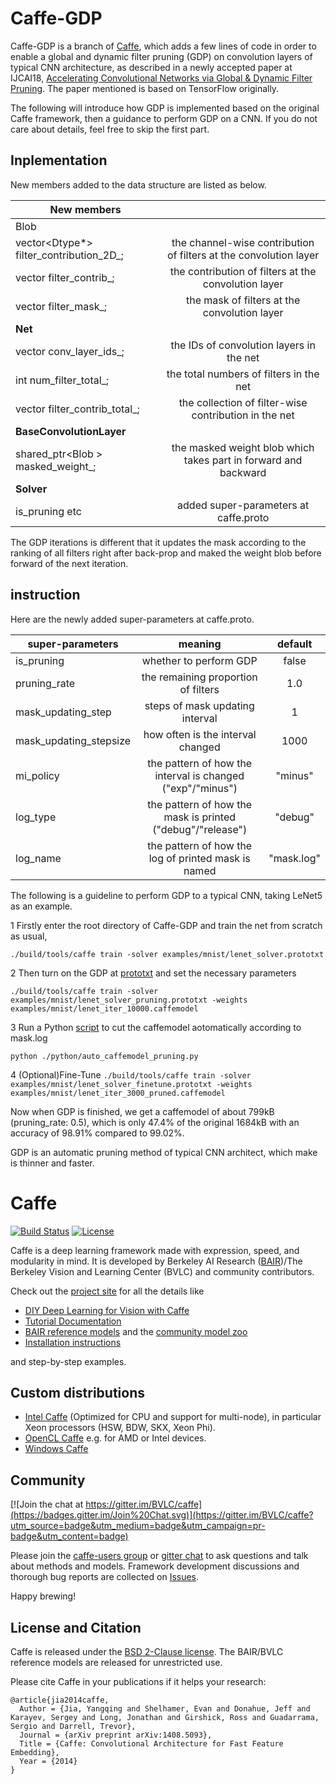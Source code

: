 # Caffe-GDP
Caffe-GDP is a branch of [Caffe](https://github.com/BVLC/caffe), which adds a few lines of code in order to enable a global and dynamic filter pruning (GDP) on convolution layers of typical CNN architecture, as described in a newly accepted paper at IJCAI18, [Accelerating Convolutional Networks via Global & Dynamic Filter Pruning](https://www.ijcai.org/proceedings/2018/0336.pdf). The paper mentioned is based on TensorFlow originally. 

The following will introduce how GDP is implemented based on the original Caffe framework, then a guidance to perform GDP on a CNN. If you do not care about details, feel free to skip the first part.

## Inplementation

New members added to the data structure are listed as below.

|**New members** | |
|---| :---: |
|Blob| |
|vector<Dtype*> filter_contribution_2D_; |the channel-wise contribution of filters at the convolution layer |
|vector<Dtype> filter_contrib_; |the contribution of filters at the convolution layer |
|vector<int> filter_mask_; |the mask of filters at the convolution layer |
|**Net** | |
|vector<int> conv_layer_ids_; |the IDs of convolution layers in the net |
|int num_filter_total_; | the total numbers of filters in the net |
|vector<Dtype> filter_contrib_total_; | the collection of filter-wise contribution in the net |
|**BaseConvolutionLayer** | |
|shared_ptr<Blob<Dtype> > masked_weight_; |the masked weight blob which takes part in forward and backward |
|**Solver** | |
|is_pruning etc| added super-parameters at caffe.proto|
 
The GDP iterations is different that it updates the mask according to the ranking of all filters right after back-prop and maked the weight blob before forward of the next iteration.

## instruction

Here are the newly added super-parameters at caffe.proto.

|**super-parameters** | meaning| default|
|---| :---: | :---: |
|is_pruning |whether to perform GDP |false |
|pruning_rate |the remaining proportion of filters |1.0 |
|mask_updating_step | steps of mask updating interval| 1|
|mask_updating_stepsize | how often is the interval changed| 1000|
|mi_policy | the pattern of how the interval is changed ("exp"/"minus") | "minus"|
|log_type | the pattern of how the mask is printed ("debug"/"release") | "debug"|
|log_name | the pattern of how the log of printed mask is named| "mask.log"|

The following is a guideline to perform GDP to a typical CNN, taking LeNet5 as an example.

1 Firstly enter the root directory of Caffe-GDP and train the net from scratch as usual, 

`./build/tools/caffe train -solver examples/mnist/lenet_solver.prototxt`

2 Then turn on the GDP at [prototxt](https://github.com/wozhouh/caffe-gdp/blob/master/examples/mnist/lenet_solver_pruning.prototxt) and set the necessary parameters

`./build/tools/caffe train -solver examples/mnist/lenet_solver_pruning.prototxt -weights examples/mnist/lenet_iter_10000.caffemodel`
 
3 Run a Python [script](https://github.com/wozhouh/caffe-gdp/blob/master/python/caffemodel_channel_pruning.py) to cut the caffemodel aotomatically according to mask.log

`python ./python/auto_caffemodel_pruning.py`

4 (Optional)Fine-Tune
`./build/tools/caffe train -solver examples/mnist/lenet_solver_finetune.prototxt -weights examples/mnist/lenet_iter_3000_pruned.caffemodel`

Now when GDP is finished, we get a caffemodel of about 799kB (pruning_rate: 0.5), which is only 47.4% of the original 1684kB with an accuracy of 98.91% compared to 99.02%. 

GDP is an automatic pruning method of typical CNN architect, which make is thinner and faster.

# Caffe

[![Build Status](https://travis-ci.org/BVLC/caffe.svg?branch=master)](https://travis-ci.org/BVLC/caffe)
[![License](https://img.shields.io/badge/license-BSD-blue.svg)](LICENSE)

Caffe is a deep learning framework made with expression, speed, and modularity in mind.
It is developed by Berkeley AI Research ([BAIR](http://bair.berkeley.edu))/The Berkeley Vision and Learning Center (BVLC) and community contributors.

Check out the [project site](http://caffe.berkeleyvision.org) for all the details like

- [DIY Deep Learning for Vision with Caffe](https://docs.google.com/presentation/d/1UeKXVgRvvxg9OUdh_UiC5G71UMscNPlvArsWER41PsU/edit#slide=id.p)
- [Tutorial Documentation](http://caffe.berkeleyvision.org/tutorial/)
- [BAIR reference models](http://caffe.berkeleyvision.org/model_zoo.html) and the [community model zoo](https://github.com/BVLC/caffe/wiki/Model-Zoo)
- [Installation instructions](http://caffe.berkeleyvision.org/installation.html)

and step-by-step examples.

## Custom distributions

 - [Intel Caffe](https://github.com/BVLC/caffe/tree/intel) (Optimized for CPU and support for multi-node), in particular Xeon processors (HSW, BDW, SKX, Xeon Phi).
- [OpenCL Caffe](https://github.com/BVLC/caffe/tree/opencl) e.g. for AMD or Intel devices.
- [Windows Caffe](https://github.com/BVLC/caffe/tree/windows)

## Community

[![Join the chat at https://gitter.im/BVLC/caffe](https://badges.gitter.im/Join%20Chat.svg)](https://gitter.im/BVLC/caffe?utm_source=badge&utm_medium=badge&utm_campaign=pr-badge&utm_content=badge)

Please join the [caffe-users group](https://groups.google.com/forum/#!forum/caffe-users) or [gitter chat](https://gitter.im/BVLC/caffe) to ask questions and talk about methods and models.
Framework development discussions and thorough bug reports are collected on [Issues](https://github.com/BVLC/caffe/issues).

Happy brewing!

## License and Citation

Caffe is released under the [BSD 2-Clause license](https://github.com/BVLC/caffe/blob/master/LICENSE).
The BAIR/BVLC reference models are released for unrestricted use.

Please cite Caffe in your publications if it helps your research:

    @article{jia2014caffe,
      Author = {Jia, Yangqing and Shelhamer, Evan and Donahue, Jeff and Karayev, Sergey and Long, Jonathan and Girshick, Ross and Guadarrama, Sergio and Darrell, Trevor},
      Journal = {arXiv preprint arXiv:1408.5093},
      Title = {Caffe: Convolutional Architecture for Fast Feature Embedding},
      Year = {2014}
    }
